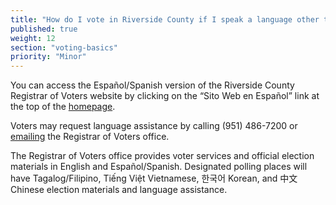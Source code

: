 ```yaml
---
title: "How do I vote in Riverside County if I speak a language other than English?"
published: true
weight: 12
section: "voting-basics"
priority: "Minor"
---
```


You can access the Español/Spanish version of the Riverside County Registrar of Voters website by clicking on the “Sito Web en Español” link at the top of the [homepage](https://www.voteinfo.net/).  

Voters may request language assistance by calling (951) 486-7200 or [emailing](mailto:ramartine@co.riverside.ca.us) the Registrar of Voters office.  

The Registrar of Voters office provides voter services and official election materials in English and Español/Spanish. Designated polling places will have Tagalog/Filipino, Tiếng Việt  Vietnamese, 한국어  Korean, and 中文  Chinese election materials and language assistance.  
